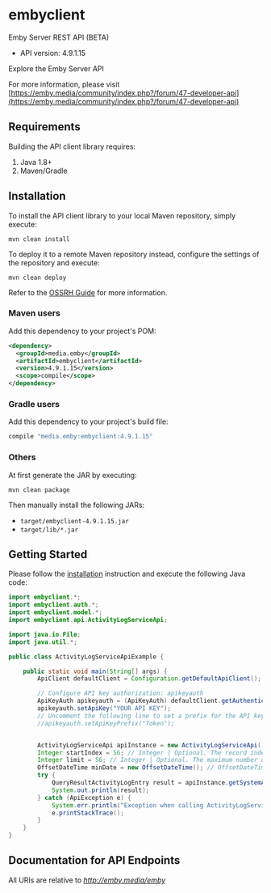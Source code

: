 # embyclient

Emby Server REST API (BETA)
- API version: 4.9.1.15

Explore the Emby Server API

  For more information, please visit [https://emby.media/community/index.php?/forum/47-developer-api](https://emby.media/community/index.php?/forum/47-developer-api)

## Requirements

Building the API client library requires:
1. Java 1.8+
2. Maven/Gradle

## Installation

To install the API client library to your local Maven repository, simply execute:

```shell
mvn clean install
```

To deploy it to a remote Maven repository instead, configure the settings of the repository and execute:

```shell
mvn clean deploy
```

Refer to the [OSSRH Guide](http://central.sonatype.org/pages/ossrh-guide.html) for more information.

### Maven users

Add this dependency to your project's POM:

```xml
<dependency>
  <groupId>media.emby</groupId>
  <artifactId>embyclient</artifactId>
  <version>4.9.1.15</version>
  <scope>compile</scope>
</dependency>
```

### Gradle users

Add this dependency to your project's build file:

```groovy
compile "media.emby:embyclient:4.9.1.15"
```

### Others

At first generate the JAR by executing:

```shell
mvn clean package
```

Then manually install the following JARs:

* `target/embyclient-4.9.1.15.jar`
* `target/lib/*.jar`

## Getting Started

Please follow the [installation](#installation) instruction and execute the following Java code:

```java
import embyclient.*;
import embyclient.auth.*;
import embyclient.model.*;
import embyclient.api.ActivityLogServiceApi;

import java.io.File;
import java.util.*;

public class ActivityLogServiceApiExample {

    public static void main(String[] args) {
        ApiClient defaultClient = Configuration.getDefaultApiClient();

        // Configure API key authorization: apikeyauth
        ApiKeyAuth apikeyauth = (ApiKeyAuth) defaultClient.getAuthentication("apikeyauth");
        apikeyauth.setApiKey("YOUR API KEY");
        // Uncomment the following line to set a prefix for the API key, e.g. "Token" (defaults to null)
        //apikeyauth.setApiKeyPrefix("Token");


        ActivityLogServiceApi apiInstance = new ActivityLogServiceApi();
        Integer startIndex = 56; // Integer | Optional. The record index to start at. All items with a lower index will be dropped from the results.
        Integer limit = 56; // Integer | Optional. The maximum number of records to return
        OffsetDateTime minDate = new OffsetDateTime(); // OffsetDateTime | Optional. The minimum date. Format = ISO
        try {
            QueryResultActivityLogEntry result = apiInstance.getSystemActivitylogEntries(startIndex, limit, minDate);
            System.out.println(result);
        } catch (ApiException e) {
            System.err.println("Exception when calling ActivityLogServiceApi#getSystemActivitylogEntries");
            e.printStackTrace();
        }
    }
}
```

## Documentation for API Endpoints

All URIs are relative to *http://emby.media/emby*
